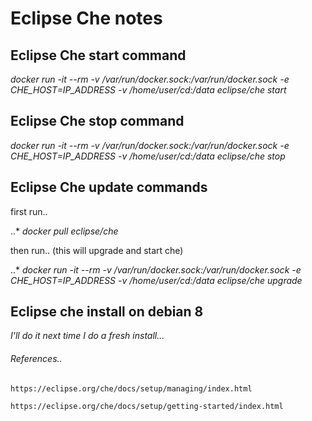 # Eclipse Che notes


## Eclipse Che start command

_docker run -it --rm -v /var/run/docker.sock:/var/run/docker.sock -e CHE_HOST=IP_ADDRESS -v /home/user/cd:/data eclipse/che start_

## Eclipse Che stop command

_docker run -it --rm -v /var/run/docker.sock:/var/run/docker.sock -e CHE_HOST=IP_ADDRESS -v /home/user/cd:/data eclipse/che stop_


## Eclipse Che update commands

first run..

..* _docker pull eclipse/che_

then run.. (this will upgrade and start che)

..* _docker run -it --rm -v /var/run/docker.sock:/var/run/docker.sock -e CHE_HOST=IP_ADDRESS -v /home/user/cd:/data eclipse/che upgrade_


## Eclipse che install on debian 8

_I'll do it next time I do a fresh install..._

###### References..

```
https://eclipse.org/che/docs/setup/managing/index.html
```

```
https://eclipse.org/che/docs/setup/getting-started/index.html
```
